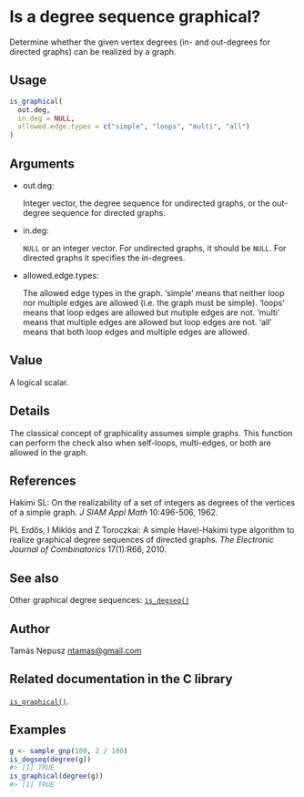 # Is a degree sequence graphical?

Determine whether the given vertex degrees (in- and out-degrees for
directed graphs) can be realized by a graph.

## Usage

``` r
is_graphical(
  out.deg,
  in.deg = NULL,
  allowed.edge.types = c("simple", "loops", "multi", "all")
)
```

## Arguments

- out.deg:

  Integer vector, the degree sequence for undirected graphs, or the
  out-degree sequence for directed graphs.

- in.deg:

  `NULL` or an integer vector. For undirected graphs, it should be
  `NULL`. For directed graphs it specifies the in-degrees.

- allowed.edge.types:

  The allowed edge types in the graph. ‘simple’ means that neither loop
  nor multiple edges are allowed (i.e. the graph must be simple).
  ‘loops’ means that loop edges are allowed but mutiple edges are not.
  ‘multi’ means that multiple edges are allowed but loop edges are not.
  ‘all’ means that both loop edges and multiple edges are allowed.

## Value

A logical scalar.

## Details

The classical concept of graphicality assumes simple graphs. This
function can perform the check also when self-loops, multi-edges, or
both are allowed in the graph.

## References

Hakimi SL: On the realizability of a set of integers as degrees of the
vertices of a simple graph. *J SIAM Appl Math* 10:496-506, 1962.

PL Erdős, I Miklós and Z Toroczkai: A simple Havel-Hakimi type algorithm
to realize graphical degree sequences of directed graphs. *The
Electronic Journal of Combinatorics* 17(1):R66, 2010.

## See also

Other graphical degree sequences:
[`is_degseq()`](https://r.igraph.org/reference/is_degseq.md)

## Author

Tamás Nepusz <ntamas@gmail.com>

## Related documentation in the C library

[`is_graphical()`](https://igraph.org/c/html/latest/igraph-Structural.html#igraph_is_graphical).

## Examples

``` r
g <- sample_gnp(100, 2 / 100)
is_degseq(degree(g))
#> [1] TRUE
is_graphical(degree(g))
#> [1] TRUE
```
